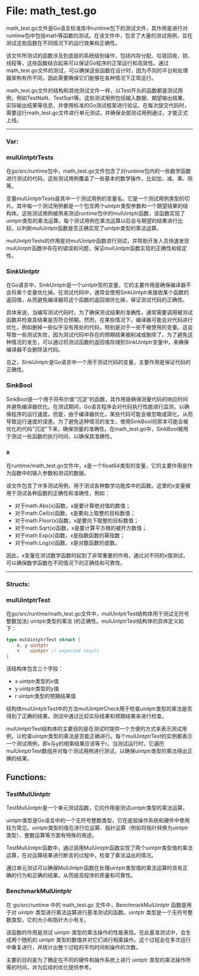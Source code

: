 # File: math_test.go

math_test.go文件是Go语言标准库中runtime包下的测试文件，其作用是进行对runtime包中包括math等函数的测试。在该文件中，包含了大量的测试用例，旨在测试这些函数在不同情况下的运行效果和正确性。

该文件所测试的函数涉及到底层的系统级别操作，包括内存分配、垃圾回收、锁、线程等，这些函数结合起来可以保证Go程序的正常运行和高效性。通过math_test.go文件的测试，可以确保这些函数在设计时，因为不同的平台和处理器架构有所不同，因此需要确保它们能够在各种情况下正常运行。

math_test.go文件的结构和其他测试文件一样，以Test开头的函数都是测试用例，例如TestNaN、TestSqrt等。这些测试用例包括输入数据、期望输出结果、实际输出结果等信息，并使用标准的Go测试框架进行验证。在每次提交代码时，需要运行math_test.go文件进行单元测试，并确保全部测试用例通过，才能正式上线。




---

### Var:

### mulUintptrTests

在go/src/runtime包中，math_test.go文件包含了对runtime包内的一些数学函数进行测试的代码。这些测试用例覆盖了一些基本的数学操作，比如加、减、乘、除等。

变量mulUintptrTests是其中一个测试用例的变量名。它是一个测试用例类型的切片。其中每一个测试用例都是一个包含两个uintptr类型参数和一个期望结果的结构体。这些测试用例被用来测试runtime包中的mulUintptr函数，该函数实现了uintptr类型的乘法运算。每个测试用例在乘法运算以后会与期望的结果进行比较，以判断mulUintptr函数是否正确实现了uintptr类型的乘法运算。

mulUintptrTests的作用是对mulUintptr函数进行测试，并帮助开发人员快速发现mulUintptr函数中存在的错误和问题，保证mulUintptr函数实现的正确性和稳定性。



### SinkUintptr

在Go语言中，SinkUintptr是一个uintptr型的变量，它的主要作用是确保编译器不会将某个变量优化掉。在测试代码中，通常会使用SinkUintptr来接收某个函数的返回值，从而避免编译器将这个函数的返回值优化掉，保证测试代码的正确性。

具体来说，当编写测试代码时，为了确保测试结果的准确性，通常需要调用被测试函数并检查其结果是否符合预期。然而，在某些情况下，编译器可能会对代码进行优化，例如删掉一些似乎没有用处的代码，特别是对于一些不被使用的变量。这会导致一些测试失败，因为测试代码中存在的预期结果被削减或删除了。为了避免这种情况的发生，可以通过将测试函数的返回值存储到SinkUintptr变量中，来确保编译器不会删除该代码。

总之，SinkUintptr是Go语言中一个用于测试代码的变量，主要作用是保证代码的正确性。



### SinkBool

SinkBool是一个用于将布尔值"沉淀"的函数，其作用是确保测量代码的响应时间并避免编译器优化。在测试期间，Go语言程序会对代码执行性能进行监测，以确保程序的运行速度。但是，由于编译器优化，某些代码可能会被忽略或简化，从而导致运行速度的误差。为了避免这种情况的发生，使用SinkBool将原本可能会被优化的代码"沉淀"下来，确保测量的准确性。在math_test.go中，SinkBool被用于测试一些函数的执行时间，以确保其准确性。



### x

在runtime/math_test.go文件中，x是一个float64类型的变量，它的主要作用是作为函数中的输入参数和测试的数据。

该文件包含了许多测试用例，用于测试各种数学功能库中的函数。这里的x变量被用于测试各种函数的正确性和准确性，例如：

- 对于math.Abs(x)函数，x是要计算绝对值的数值；
- 对于math.Ceil(x)函数，x是要向上取整的目标数值；
- 对于math.Floor(x)函数，x是要向下取整的目标数值；
- 对于math.Sqrt(x)函数，x是要计算平方根的被开方数值；
- 对于math.Exp(x)函数，x是指数函数的幂指数；
- 对于math.Log(x)函数，x是对数函数的底数。

因此，x变量在测试数学函数时起到了非常重要的作用，通过对不同的x值测试，可以确保数学函数在不同情况下的正确性和可靠性。






---

### Structs:

### mulUintptrTest

在go/src/runtime/math_test.go文件中，mulUintptrTest结构体用于测试无符号整数加法( uintptr类型的乘法 )的正确性。mulUintptrTest结构体的具体定义如下：

```go
type mulUintptrTest struct {
    x, y uintptr
    r    uintptr // expected result
}
```

该结构体包含三个字段：

- x uintptr类型的x值
- y uintptr类型的y值
- r uintptr类型的预期结果值

结构体mulUintptrTest中的方法mulUintptrCheck用于检查uintptr类型的乘法是否得到了正确的结果。测试中通过比较实际结果和预期结果来进行检查。

mulUintptrTest结构体的主要目的是在测试时提供一个方便的方式来表示测试用例，以检查uintptr类型的乘法是否能正确进行。每个mulUintptrTest的实例都表示一个测试用例，即x与y的相乘结果应该等于r。当测试运行时，它遍历mulUintptrTest数组并对每个测试用例进行测试，以确保uintptr类型的乘法得出正确的结果。



## Functions:

### TestMulUintptr

TestMulUintptr是一个单元测试函数，它的作用是测试uintptr类型的乘法运算。

uintptr类型是Go语言中的一个无符号整数类型，它在底层操作系统和硬件中使用较为常见。uintptr类型的值在进行位运算、指针运算（例如将指针转换为uintptr类型）、整数运算等方面有特殊的用途。

TestMulUintptr函数中，通过调用MulUintptr函数实现了两个uintptr类型值的乘法运算，在对运算结果进行断言的过程中，检查了乘法溢出的情况。

通过单元测试可以确保MulUintptr函数在处理uintptr类型值的乘法运算时具有正确的行为和正确的结果，从而提高程序的质量和可靠性。



### BenchmarkMulUintptr

在 go/src/runtime 中的 math_test.go 文件中，BenchmarkMulUintptr 函数是用于对 uintptr 类型进行乘法运算进行基准测试的函数。uintptr 类型是一个无符号整数类型，它的大小和指针大小有关。

该函数的作用是测试 uintptr 类型的乘法操作的性能表现。在此基准测试中，会生成两个随机的 uintptr 类型的数值并对它们进行相乘操作。这个过程会在多次运行中重复进行，并统计出整个过程的平均时间和操作的次数。

主要的目的是为了确定在不同的硬件和操作系统上进行 uintptr 类型的乘法操作所需的时间，并为后续的优化提供参考。



